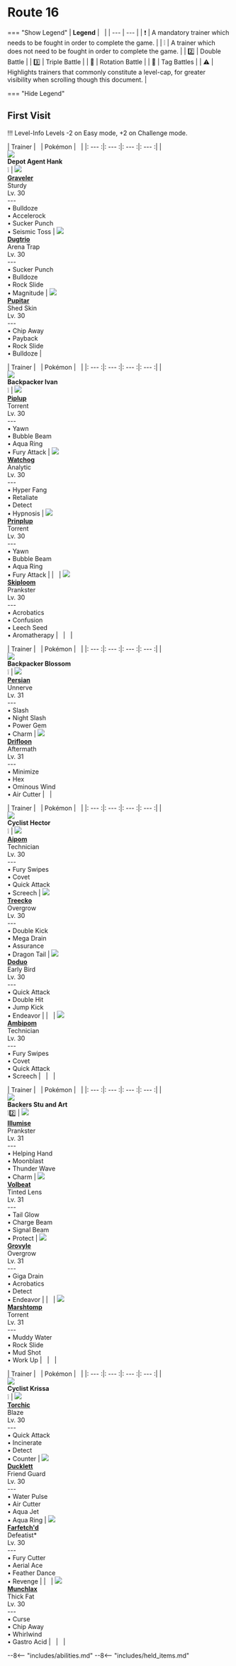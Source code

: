 # Route 16

=== "Show Legend"
    | __Legend__ | &nbsp; |
    | --- | --- |
    | :exclamation: | A mandatory trainer which needs to be fought in order to complete the game. |
    | :grey_exclamation: | A trainer which does not need to be fought in order to complete the game. |
    | :two:  | Double Battle | 
    |  :three:  | Triple Battle |
    | :arrows_counterclockwise:  | Rotation Battle |
    | :handshake: | Tag Battles |
    | :warning: | Highlights trainers that commonly constitute a level-cap, for greater visibility when scrolling though this document. |

=== "Hide Legend"
&nbsp;

## First Visit

!!! Level-Info
    Levels -2 on Easy mode, +2 on Challenge mode.

| Trainer | &nbsp; | Pokémon | &nbsp; |
|: --- :|: --- :|: --- :|: --- :|
| <br>![][DepotAgentHank]<br>__Depot Agent Hank__<br>:grey_exclamation:  | ![][75] <br> __[Graveler]__ <br>Sturdy<br>Lv. 30<br>---<br>• Bulldoze<br>• Accelerock<br>• Sucker Punch<br>• Seismic Toss | ![][51] <br> __[Dugtrio]__ <br>Arena Trap<br>Lv. 30<br>---<br>• Sucker Punch<br>• Bulldoze<br>• Rock Slide<br>• Magnitude | ![][247] <br> __[Pupitar]__ <br>Shed Skin<br>Lv. 30<br>---<br>• Chip Away<br>• Payback<br>• Rock Slide<br>• Bulldoze |

| Trainer | &nbsp; | Pokémon | &nbsp; |
|: --- :|: --- :|: --- :|: --- :|
| <br>![][BackpackerIvan]<br>__Backpacker Ivan__<br>:grey_exclamation:  | ![][393] <br> __[Piplup]__ <br>Torrent<br>Lv. 30<br>---<br>• Yawn<br>• Bubble Beam<br>• Aqua Ring<br>• Fury Attack | ![][505] <br> __[Watchog]__ <br>Analytic<br>Lv. 30<br>---<br>• Hyper Fang<br>• Retaliate<br>• Detect<br>• Hypnosis | ![][394] <br> __[Prinplup]__ <br>Torrent<br>Lv. 30<br>---<br>• Yawn<br>• Bubble Beam<br>• Aqua Ring<br>• Fury Attack |
| &nbsp; | ![][188] <br> __[Skiploom]__ <br>Prankster<br>Lv. 30<br>---<br>• Acrobatics<br>• Confusion<br>• Leech Seed<br>• Aromatherapy | &nbsp; | &nbsp; |

| Trainer | &nbsp; | Pokémon | &nbsp; |
|: --- :|: --- :|: --- :|: --- :|
| <br>![][BackpackerBlossom]<br>__Backpacker Blossom__<br>:grey_exclamation:  | ![][53] <br> __[Persian]__ <br>Unnerve<br>Lv. 31<br>---<br>• Slash<br>• Night Slash<br>• Power Gem<br>• Charm | ![][425] <br> __[Drifloon]__ <br>Aftermath<br>Lv. 31<br>---<br>• Minimize<br>• Hex<br>• Ominous Wind<br>• Air Cutter | &nbsp; |

| Trainer | &nbsp; | Pokémon | &nbsp; |
|: --- :|: --- :|: --- :|: --- :|
| <br>![][CyclistHector]<br>__Cyclist Hector__<br>:grey_exclamation:  | ![][190] <br> __[Aipom]__ <br>Technician<br>Lv. 30<br>---<br>• Fury Swipes<br>• Covet<br>• Quick Attack<br>• Screech | ![][252] <br> __[Treecko]__ <br>Overgrow<br>Lv. 30<br>---<br>• Double Kick<br>• Mega Drain<br>• Assurance<br>• Dragon Tail | ![][84] <br> __[Doduo]__ <br>Early Bird<br>Lv. 30<br>---<br>• Quick Attack<br>• Double Hit<br>• Jump Kick<br>• Endeavor |
| &nbsp; | ![][424] <br> __[Ambipom]__ <br>Technician<br>Lv. 30<br>---<br>• Fury Swipes<br>• Covet<br>• Quick Attack<br>• Screech | &nbsp; | &nbsp; |

| Trainer | &nbsp; | Pokémon | &nbsp; |
|: --- :|: --- :|: --- :|: --- :|
| <br>![][BackersStuandArt]<br>__Backers Stu and Art__<br>:grey_exclamation::two: | ![][314] <br> __[Illumise]__ <br>Prankster<br>Lv. 31<br>---<br>• Helping Hand<br>• Moonblast<br>• Thunder Wave<br>• Charm | ![][313] <br> __[Volbeat]__ <br>Tinted Lens<br>Lv. 31<br>---<br>• Tail Glow<br>• Charge Beam<br>• Signal Beam<br>• Protect | ![][253] <br> __[Grovyle]__ <br>Overgrow<br>Lv. 31<br>---<br>• Giga Drain<br>• Acrobatics<br>• Detect<br>• Endeavor |
| &nbsp; | ![][259] <br> __[Marshtomp]__ <br>Torrent<br>Lv. 31<br>---<br>• Muddy Water<br>• Rock Slide<br>• Mud Shot<br>• Work Up | &nbsp; | &nbsp; |


| Trainer | &nbsp; | Pokémon | &nbsp; |
|: --- :|: --- :|: --- :|: --- :|
| <br>![][CyclistKrissa]<br>__Cyclist Krissa__<br>:grey_exclamation:  | ![][255] <br> __[Torchic]__ <br>Blaze<br>Lv. 30<br>---<br>• Quick Attack<br>• Incinerate<br>• Detect<br>• Counter | ![][580] <br> __[Ducklett]__ <br>Friend Guard<br>Lv. 30<br>---<br>• Water Pulse<br>• Air Cutter<br>• Aqua Jet<br>• Aqua Ring | ![][83] <br> __[Farfetch'd]__ <br>Defeatist*<br>Lv. 30<br>---<br>• Fury Cutter<br>• Aerial Ace<br>• Feather Dance<br>• Revenge |
| &nbsp; | ![][446] <br> __[Munchlax]__ <br>Thick Fat<br>Lv. 30<br>---<br>• Curse<br>• Chip Away<br>• Whirlwind<br>• Gastro Acid | &nbsp; | &nbsp; |





--8<-- "includes/abilities.md"
--8<-- "includes/held_items.md"

[DepotAgentHank]: ../img/Trainers/Depot_Agent.gif
[75]: ../img/animated/75.gif
[Graveler]: ../pokemons/075/
[51]: ../img/animated/51.gif
[Dugtrio]: ../pokemons/051/
[247]: ../img/animated/247.gif
[Pupitar]: ../pokemons/247/
[BackpackerIvan]: ../img/Trainers/Backpacker_Male.gif
[393]: ../img/animated/393.gif
[Piplup]: ../pokemons/393/
[505]: ../img/animated/505.gif
[Watchog]: ../pokemons/505/
[394]: ../img/animated/394.gif
[Prinplup]: ../pokemons/394/
[188]: ../img/animated/188.gif
[Skiploom]: ../pokemons/188/
[BackpackerBlossom]: ../img/Trainers/Backpacker_Male.gif
[53]: ../img/animated/53.gif
[Persian]: ../pokemons/053/
[425]: ../img/animated/425.gif
[Drifloon]: ../pokemons/425/
[CyclistHector]: ../img/Trainers/Cyclist_Male.gif
[190]: ../img/animated/190.gif
[Aipom]: ../pokemons/190/
[252]: ../img/animated/252.gif
[Treecko]: ../pokemons/252/
[84]: ../img/animated/84.gif
[Doduo]: ../pokemons/084/
[424]: ../img/animated/424.gif
[Ambipom]: ../pokemons/424/
[BackersStuandArt]: ../img/Trainers/Backers_Male.gif
[314]: ../img/animated/314.gif
[Illumise]: ../pokemons/314/
[313]: ../img/animated/313.gif
[Volbeat]: ../pokemons/313/
[253]: ../img/animated/253.gif
[Grovyle]: ../pokemons/253/
[259]: ../img/animated/259.gif
[Marshtomp]: ../pokemons/259/
[CyclistKrissa]: ../img/Trainers/Cyclist_Male.gif
[255]: ../img/animated/255.gif
[Torchic]: ../pokemons/255/
[580]: ../img/animated/580.gif
[Ducklett]: ../pokemons/580/
[83]: ../img/animated/83.gif
[Farfetch'd]: ../pokemons/083/
[446]: ../img/animated/446.gif
[Munchlax]: ../pokemons/446/